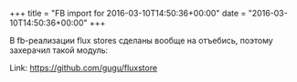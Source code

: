 +++
title = "FB import for 2016-03-10T14:50:36+00:00"
date = "2016-03-10T14:50:36+00:00"
+++

В fb-реализации flux stores сделаны вообще на отъебись, поэтому захерачил такой модуль: 


Link: <a href="https://github.com/gugu/fluxstore">https://github.com/gugu/fluxstore</a>

